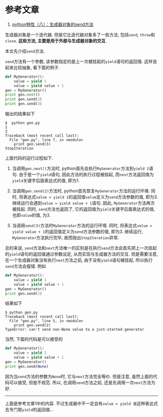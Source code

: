 # 参考文章

1. [python特性（八）：生成器对象的send方法](https://blog.csdn.net/hedan2013/article/details/56293173)

生成器对象是一个迭代器. 但是它比迭代器对象多了一些方法, 包括`send`, `throw`和`close`. **这些方法, 主要是用于外部与生成器对象的交互**. 

本文先介绍`send`方法. 

`send`方法有一个参数, 该参数指定的是上一次被挂起的`yield`语句的返回值. 这样说起来比较抽象, 看下面的例子. 

```py
def MyGenerator():
    value = yield 1
    value = yield value + 1
gen = MyGenerator()
print gen.next()
print gen.send(2)
print gen.send(3)
```

输出的结果如下

```
$  python gen.py 
1
3
Traceback (most recent call last):
  File "gen.py", line 7, in <module>
    print gen.send(3)
StopIteration
```

上面代码的运行过程如下. 

1. 当调用`gen.next()`方法时, python首先会执行`MyGenerator`方法到`yield 1`语句. 由于是一个`yield`语句, 因此方法的执行过程被挂起, 而`next`方法返回值为`yield`关键字后面表达式的值, 即为1. 

2. 当调用`gen.send(2)`方法时, python首先恢复`MyGenerator`方法的运行环境. 同时, 将表达式`value = yield 1`的返回值`value`定义为`send`方法参数的值, 即为3. 继续运行会遇到`value = yield value + 1`语句. 因此, `MyGenerator`方法再次被挂起. 同时, `send`方法也返回了, 它的返回值为`yield`关键字后面表达式的值, 也即`value`的值, 为3. 

3. 当调用`send(3)`方法时`MyGenerator`方法的运行环境. 同时, 将表达式`value = yield value + 1`的返回值定义为`send`方法参数的值, 即为3. 继续运行, `MyGenerator`方法执行完毕, 故而抛出`StopIteration`异常. 

总的来说, `send`方法和`next`方法唯一的区别是在执行`send`方法会首先把上一次挂起的`yield`语句的返回值通过参数设定, 从而实现与生成器方法的交互. 但是需要注意, 在一个生成器对象没有执行`next`方法之前, 由于没有`yield`语句被挂起, 所以执行`send`方法会报错. 例如

```py
def MyGenerator():
    value = yield 1
    value = yield value + 1
gen = MyGenerator()
print gen.send(2)
```

结果如下

```
$ python gen.py 
Traceback (most recent call last):
  File "gen.py", line 5, in <module>
    print gen.send(2)
TypeError: can't send non-None value to a just-started generator
```

当然, 下面的代码是可以接受的

```py
def MyGenerator():
    value = yield 1
    value = yield value + 1
gen = MyGenerator()
print gen.send(None)
```

因为当`send`方法的参数为`None`时, 它与`next`方法完全等价. 但是注意, 虽然上面的代码可以接受, 但是不规范. 所以, 在调用`send`方法之前, 还是先调用一次`next`方法为好. 

------

上面是参考文章1中的内容. 不过生成器中不一定会有`value = yield 值`这种表达式去专门取`yield`的返回值...